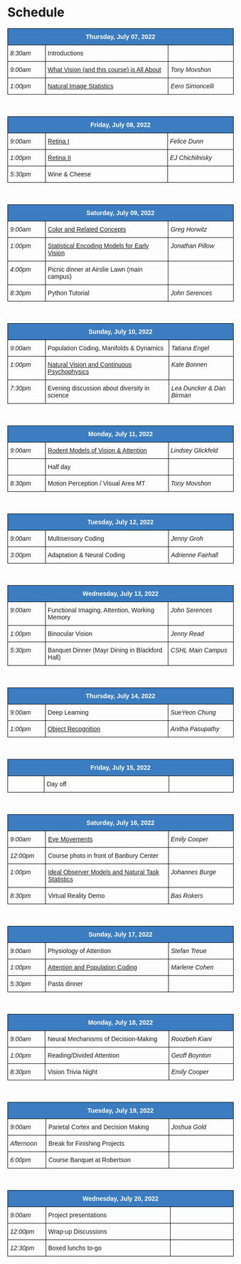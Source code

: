 # Schedule

<style type="text/css">
.tg  {border-collapse:collapse;border-spacing:0; width:53vw;}
.tg td{border-color:black;border-style:solid;border-width:1px;font-family:Arial, sans-serif;font-size:14px;
  overflow:hidden;padding:10px 5px;word-break:normal;}
.tg th{border-color:black;border-style:solid;border-width:1px;font-family:Arial, sans-serif;font-size:14px;
  font-weight:normal;overflow:hidden;padding:10px 5px;word-break:normal;}
.tg .tg-jn54{background-color:#3b7dc0;border-color:#000000;color:#ffffff;text-align:center;vertical-align:top}
.tg .tg-73oq{border-color:#000000;text-align:left;vertical-align:top;width:30vw;}
.tg .tg-lmxn{border-color:#000000;font-style:italic;text-align:left;vertical-align:top;width:15vw;}
.tg .tg-left{border-color:#000000;font-style:italic;text-align:left;vertical-align:top;width:8vw;}
</style>
<table class="tg">
<thead>
  <tr>
    <th class="tg-jn54" colspan="3"><span style="font-weight:bold">Thursday, July 07, 2022</span></th>
  </tr>
</thead>
<tbody>
  <tr>
    <td class="tg-left">8:30am</td>
    <td class="tg-73oq">Introductions</td>
    <td class="tg-lmxn"></td>
  </tr>
  <tr>
    <td class="tg-left">9:00am</td>
    <td class="tg-73oq"><a href="https://cshl-comp-neuro-vision.github.io/website/2022/lecture_notes.html#tony-movshon">What Vision (and this course) is All About</a></td>
    <td class="tg-lmxn">Tony Movshon</span></td>
  </tr>
  <tr>
    <td class="tg-left">1:00pm</td>
    <td class="tg-73oq"><a href="https://cshl-comp-neuro-vision.github.io/website/2022/lecture_notes.html#eero-simoncelli">Natural Image Statistics</a></td>
    <td class="tg-lmxn">Eero Simoncelli</td>
  </tr>
</tbody>
</table>

<br>

<table class="tg">
<thead>
  <tr>
    <th class="tg-jn54" colspan="3"><span style="font-weight:bold">Friday, July 08, 2022</span></th>
  </tr>
</thead>
<tbody>
  <tr>
    <td class="tg-left">9:00am</td>
    <td class="tg-73oq"><a href="https://cshl-comp-neuro-vision.github.io/website/2022/lecture_notes.html#felice-dunn">Retina I</a></td>
    <td class="tg-lmxn">Felice Dunn</span></td>
  </tr>
  <tr>
    <td class="tg-left">1:00pm</td>
    <td class="tg-73oq"><a href="https://cshl-comp-neuro-vision.github.io/website/2022/lecture_notes.html#ej-chichilnisky">Retina II</a></td>
    <td class="tg-lmxn">EJ Chichilnisky</td>
  </tr>
  <tr>
    <td class="tg-left">5:30pm</td>
    <td class="tg-73oq">Wine & Cheese</td>
    <td class="tg-lmxn"></td>
  </tr>
</tbody>
</table>


<br>

<table class="tg">
<thead>
  <tr>
    <th class="tg-jn54" colspan="3"><span style="font-weight:bold">Saturday, July 09, 2022</span></th>
  </tr>
</thead>
<tbody>
  <tr>
    <td class="tg-left">9:00am</td>
    <td class="tg-73oq"><a href="https://cshl-comp-neuro-vision.github.io/website/2022/lecture_notes.html#greg-horwitz">Color and Related Concepts</a></td>
    <td class="tg-lmxn">Greg Horwitz</td>
  </tr>
  <tr>
    <td class="tg-left">1:00pm</td>
    <td class="tg-73oq"><a href="https://cshl-comp-neuro-vision.github.io/website/2022/lecture_notes.html#jonathan-pillow">Statistical Encoding Models for Early Vision</a></td>
    <td class="tg-lmxn">Jonathan Pillow</span></td>
  </tr>
  <tr>
    <td class="tg-left">4:00pm</td>
    <td class="tg-73oq">Picnic dinner at Airslie Lawn (main campus)</td>
    <td class="tg-lmxn"></td>
  </tr>
  <tr>
    <td class="tg-left">8:30pm</td>
    <td class="tg-73oq">Python Tutorial</td>
    <td class="tg-lmxn">John Serences</td>
  </tr>
</tbody>
</table>

<br>

<table class="tg">
<thead>
  <tr>
    <th class="tg-jn54" colspan="3"><span style="font-weight:bold">Sunday, July 10, 2022</span></th>
  </tr>
</thead>
<tbody>
  <tr>
    <td class="tg-left">9:00am</td>
    <td class="tg-73oq">Population Coding, Manifolds & Dynamics</td>
    <td class="tg-lmxn">Tatiana Engel</span></td>
  </tr>
  <tr>
    <td class="tg-left">1:00pm</td>
    <td class="tg-73oq"><a href="https://cshl-comp-neuro-vision.github.io/website/2022/lecture_notes.html#kate-bonnen">Natural Vision and Continuous Psychophysics</a></td>
    <td class="tg-lmxn">Kate Bonnen</td>
  </tr>
  <tr>
    <td class="tg-left">7:30pm</td>
    <td class="tg-73oq">Evening discussion about diversity in science</td>
    <td class="tg-lmxn">Lea Duncker & Dan Birman</td>
  </tr>
</tbody>
</table>

<br>

<table class="tg">
<thead>
  <tr>
    <th class="tg-jn54" colspan="3"><span style="font-weight:bold">Monday, July 11, 2022</span></th>
  </tr>
</thead>
<tbody>
  <tr>
    <td class="tg-left">9:00am</td>
    <td class="tg-73oq"><a href="https://cshl-comp-neuro-vision.github.io/website/2022/lecture_notes.html#lindesey-glickfeld">Rodent Models of Vision & Attention</a></td>
    <td class="tg-lmxn">Lindsey Glickfeld</span></td>
  </tr>
  <tr>
    <td class="tg-left"></td>
    <td class="tg-73oq">Half day</td>
    <td class="tg-lmxn"></td>
  </tr>
  <tr>
    <td class="tg-left">8:30pm</td>
    <td class="tg-73oq">Motion Perception / Visual Area MT</td>
    <td class="tg-lmxn">Tony Movshon</td>
  </tr>
</tbody>
</table>

<br>

<table class="tg">
<thead>
  <tr>
    <th class="tg-jn54" colspan="3"><span style="font-weight:bold">Tuesday, July 12, 2022</span></th>
  </tr>
</thead>
<tbody>
  <tr>
    <td class="tg-left">9:00am</td>
    <td class="tg-73oq">Multisensory Coding</td>
    <td class="tg-lmxn">Jenny Groh</span></td>
  </tr>
  <tr>
    <td class="tg-left">3:00pm</td>
    <td class="tg-73oq">Adaptation & Neural Coding</td>
    <td class="tg-lmxn">Adrienne Fairhall</td>
  </tr>
</tbody>
</table>

<br>

<table class="tg">
<thead>
  <tr>
    <th class="tg-jn54" colspan="3"><span style="font-weight:bold">Wednesday, July 13, 2022</span></th>
  </tr>
</thead>
<tbody>
  <tr>
    <td class="tg-left">9:00am</td>
    <td class="tg-73oq">Functional Imaging, Attention, Working Memory</td>
    <td class="tg-lmxn">John Serences</span></td>
  </tr>
  <tr>
    <td class="tg-left">1:00pm</td>
    <td class="tg-73oq">Binocular Vision</td>
    <td class="tg-lmxn">Jenny Read</td>
  </tr>
  <tr>
    <td class="tg-left">5:30pm</td>
    <td class="tg-73oq">Banquet Dinner (Mayr Dining in Blackford Hall)</td>
    <td class="tg-lmxn">CSHL Main Campus</td>
  </tr>
</tbody>
</table>

<br>

<table class="tg">
<thead>
  <tr>
    <th class="tg-jn54" colspan="3"><span style="font-weight:bold">Thursday, July 14, 2022</span></th>
  </tr>
</thead>
<tbody>
  <tr>
    <td class="tg-left">9:00am</td>
    <td class="tg-73oq">Deep Learning</td>
    <td class="tg-lmxn">SueYeon Chung</span></td>
  </tr>
  <tr>
    <td class="tg-left">1:00pm</td>
    <td class="tg-73oq"><a href="https://cshl-comp-neuro-vision.github.io/website/2022/lecture_notes.html#anitha-pasupathy">Object Recognition</a></td>
    <td class="tg-lmxn">Anitha Pasupathy</td>
  </tr>
</tbody>
</table>

<br>

<table class="tg">
<thead>
  <tr>
    <th class="tg-jn54" colspan="3"><span style="font-weight:bold">Friday, July 15, 2022</span></th>
  </tr>
</thead>
<tbody>
  <tr>
    <td class="tg-left"></td>
    <td class="tg-73oq">Day off</td>
    <td class="tg-lmxn"></td>
  </tr>
</tbody>
</table>

<br>

<table class="tg">
<thead>
  <tr>
    <th class="tg-jn54" colspan="3"><span style="font-weight:bold">Saturday, July 16, 2022</span></th>
  </tr>
</thead>
<tbody>
  <tr>
    <td class="tg-left">9:00am</td>
    <td class="tg-73oq"><a href="https://cshl-comp-neuro-vision.github.io/website/2022/lecture_notes.html#emily-cooper">Eye Movements</a></td>
    <td class="tg-lmxn">Emily Cooper</span></td>
  </tr>
  <tr>
    <td class="tg-left">12:00pm</td>
    <td class="tg-73oq">Course photo in front of Banbury Center</td>
    <td class="tg-lmxn"></td>
  </tr>
  <tr>
    <td class="tg-left">1:00pm</td>
    <td class="tg-73oq"><a href="https://cshl-comp-neuro-vision.github.io/website/2022/lecture_notes.html#johannes-burge">Ideal Observer Models and Natural Task Statistics</a></td>
    <td class="tg-lmxn">Johannes Burge</td>
  </tr>
  <tr>
    <td class="tg-left">8:30pm</td>
    <td class="tg-73oq">Virtual Reality Demo</td>
    <td class="tg-lmxn">Bas Rokers</td>
  </tr>
</tbody>
</table>

<br>

<table class="tg">
<thead>
  <tr>
    <th class="tg-jn54" colspan="3"><span style="font-weight:bold">Sunday, July 17, 2022</span></th>
  </tr>
</thead>
<tbody>
  <tr>
    <td class="tg-left">9:00am</td>
    <td class="tg-73oq">Physiology of Attention</td>
    <td class="tg-lmxn">Stefan Treue</span></td>
  </tr>
  <tr>
    <td class="tg-left">1:00pm</td>
    <td class="tg-73oq"><a href="https://cshl-comp-neuro-vision.github.io/website/2022/lecture_notes.html#marlene-cohen">Attention and Population Coding</a></td>
    <td class="tg-lmxn">Marlene Cohen</td>
  </tr>
  <tr>
    <td class="tg-left">5:30pm</td>
    <td class="tg-73oq">Pasta dinner</td>
    <td class="tg-lmxn"></td>
  </tr>
</tbody>
</table>

<br>

<table class="tg">
<thead>
  <tr>
    <th class="tg-jn54" colspan="3"><span style="font-weight:bold">Monday, July 18, 2022</span></th>
  </tr>
</thead>
<tbody>
  <tr>
    <td class="tg-left">9:00am</td>
    <td class="tg-73oq">Neural Mechanisms of Decision-Making</td>
    <td class="tg-lmxn">Roozbeh Kiani</span></td>
  </tr>
  <tr>
    <td class="tg-left">1:00pm</td>
    <td class="tg-73oq">Reading/Divided Attention</td>
    <td class="tg-lmxn">Geoff Boynton</td>
  </tr>
  <tr>
    <td class="tg-left">8:30pm</td>
    <td class="tg-73oq">Vision Trivia Night</td>
    <td class="tg-lmxn">Emily Cooper</td>
  </tr>
</tbody>
</table>

<br>


<table class="tg">
<thead>
  <tr>
    <th class="tg-jn54" colspan="3"><span style="font-weight:bold">Tuesday, July 19, 2022</span></th>
  </tr>
</thead>
<tbody>
  <tr>
    <td class="tg-left">9:00am</td>
    <td class="tg-73oq">Parietal Cortex and Decision Making</td>
    <td class="tg-lmxn">Joshua Gold</span></td>
  </tr>
  <tr>
    <td class="tg-left">Afternoon</td>
    <td class="tg-73oq">Break for Finishing Projects</td>
    <td class="tg-lmxn"></td>
  </tr>
  <tr>
    <td class="tg-left">6:00pm</td>
    <td class="tg-73oq">Course Banquet at Robertson</td>
    <td class="tg-lmxn"></td>
  </tr>
</tbody>
</table>

<br>


<table class="tg">
<thead>
  <tr>
    <th class="tg-jn54" colspan="3"><span style="font-weight:bold">Wednesday, July 20, 2022</span></th>
  </tr>
</thead>
<tbody>
  <tr>
    <td class="tg-left">9:00am</td>
    <td class="tg-73oq">Project presentations</td>
    <td class="tg-lmxn"></span></td>
  </tr>
  <tr>
    <td class="tg-left">12:00pm</td>
    <td class="tg-73oq">Wrap-up Discussions</td>
    <td class="tg-lmxn"></td>
  </tr>
  <tr>
    <td class="tg-left">12:30pm</td>
    <td class="tg-73oq">Boxed lunchs to-go</td>
    <td class="tg-lmxn"></td>
  </tr>
</tbody>
</table>

<br>